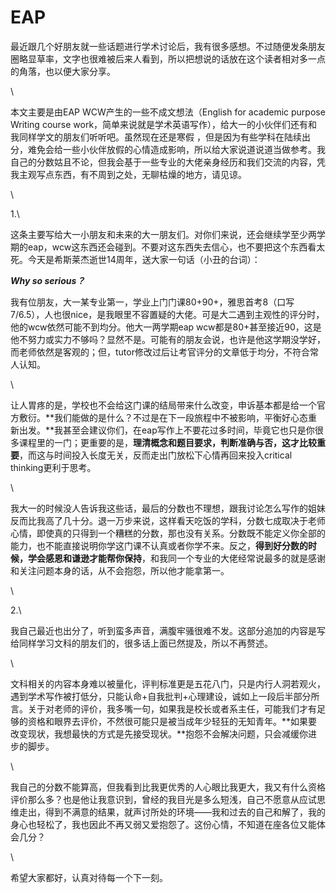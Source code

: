 # EAP

最近跟几个好朋友就一些话题进行学术讨论后，我有很多感想。不过随便发条朋友圈略显草率，文字也很难被后来人看到，所以把想说的话放在这个读者相对多一点的角落，也以便大家分享。

\


本文主要是由EAP WCW产生的一些不成文想法（English for academic purpose Writing course work，简单来说就是学术英语写作），给大一的小伙伴们还有和我同样学文的朋友们听听吧。虽然现在还是寒假 ，但是因为有些学科在陆续出分，难免会给一些小伙伴放假的心情造成影响，所以给大家说道说道当做参考。我自己的分数姑且不论，但我会基于一些专业的大佬亲身经历和我们交流的内容，凭我主观写点东西，有不周到之处，无聊枯燥的地方，请见谅。

\


1.\


这条主要写给大一小朋友和未来的大一朋友们。对你们来说，还会继续学至少两学期的eap，wcw这东西还会碰到。不要对这东西失去信心，也不要把这个东西看太死。今天是希斯莱杰逝世14周年，送大家一句话（小丑的台词）：

_**Why so serious？**_

我有位朋友，大一某专业第一，学业上门门课80+90+，雅思首考8（口写7/6.5），人也很nice，是我眼里不容置疑的大佬。可是大二遇到主观性的评分时，他的wcw依然可能不到均分。他大一两学期eap wcw都是80+甚至接近90，这是他不努力或实力不够吗？显然不是。可能有的朋友会说，也许是他这学期没学好，而老师依然是客观的；但，tutor修改过后让考官评分的文章低于均分，不符合常人认知。

\


让人胃疼的是，学校也不会给这门课的结局带来什么改变，申诉基本都是给一个官方敷衍。**我们能做的是什么？不过是在下一段旅程中不被影响，平衡好心态重新出发。**我甚至会建议你们，在eap写作上不要花过多时间，毕竟它也只是你很多课程里的一门；更重要的是，**理清概念和题目要求，判断准确与否，这才比较重要**，而这与时间投入长度无关，反而走出门放松下心情再回来投入critical thinking更利于思考。

\


我大一的时候没人告诉我这些话，最后的分数也不理想，跟我讨论怎么写作的姐妹反而比我高了几十分。退一万步来说，这样看天吃饭的学科，分数七成取决于老师心情，即使真的只得到一个糟糕的分数，那也没有关系。分数既不能定义你全部的能力，也不能直接说明你学这门课不认真或者你学不来。反之，**得到好分数的时候，学会感恩和谦逊才能帮你保持**，和我同一个专业的大佬经常说最多的就是感谢和关注问题本身的话，从不会抱怨，所以他才能拿第一。

\


2.\


我自己最近也出分了，听到蛮多声音，满腹牢骚很难不发。这部分追加的内容是写给同样学习文科的朋友们的，很多话上面已然提及，所以不再赘述。

\


文科相关的内容本身难以被量化，评判标准更是五花八门，只是内行人洞若观火，遇到学术写作被打低分，只能认命+自我批判+心理建设，诚如上一段后半部分所言。关于对老师的评价，我多嘴一句，如果我是校长或者系主任，可能我们才有足够的资格和眼界去评价，不然很可能只是被当成年少轻狂的无知青年。**如果要改变现状，我想最快的方式是先接受现状。**抱怨不会解决问题，只会减缓你进步的脚步。

\


我自己的分数不能算高，但我看到比我更优秀的人心眼比我更大，我又有什么资格评价那么多？也是他让我意识到，曾经的我目光是多么短浅，自己不愿意从应试思维走出，得到不满意的结果，就声讨所处的环境——我和过去的自己和解了，我的身心也轻松了，我也因此不再又弱又爱抱怨了。这份心情，不知道在座各位又能体会几分？

\


希望大家都好，认真对待每一个下一刻。
